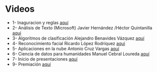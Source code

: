 # Videos 

- 1- Inaguracion y reglas [aquí]()
- 2- Análisis de Texto (Microsoft) Javier Hernández /Héctor Quintanilla [aquí]()
- 3- Algoritmos de clasificación Alejandro Benavides Vázquez [aquí]()
- 4- Reconocimiento facial Ricardo López Rodríquez [aquí]()
- 5- Aplicaciones en la nube Antonio Cruz Vargas [aquí]()
- 6- Ciencia de datos para humanidades  Manuel Cebral Loureda [aquí]()
- 7- Inicio de presentaciones [aquí]()
- 9- Premiación [aquí]()

